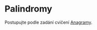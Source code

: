 # Palindromy

Postupujte podle zadání cvičení [Anagramy](https://kodim.cz/kurzy/daweb/js1/cykly/cv-foreach#cvlekce%3Epalindromy).
